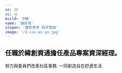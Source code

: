```yaml
---
sn: 16
sc: ⑯
build: 'D棟'
name: '謝安育'
slogan: '理性思考 和平對談'
image: '/d-xie-an-yu.jpg'
---
```

## 任職於緯創資通擔任產品專案資深經理。

努力與委員們改善社區事務. 一同創造自在舒適生活
